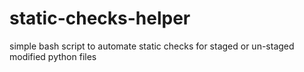 # static-checks-helper
simple bash script to automate static checks for staged or un-staged modified python files
